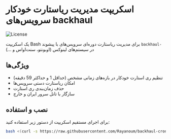 # اسکریپت مدیریت ریاستارت خودکار سرویس‌های backhaul

![License](https://img.shields.io/badge/license-MIT-blue.svg)

یک اسکریپت Bash برای مدیریت ریاستارت دوره‌ای سرویس‌های با پیشوند `backhaul-` در سیستم‌های لینوکس (اوبونتو، سنت‌اواس و ...)

## ویژگی‌ها

- تنظیم ری استارت خودکار در بازه‌های زمانی مشخص (حداقل 1 و حداکثر 59 دقیقه)
- امکان ریاستارت دستی سرویس‌ها
- حذف زمان‌بندی ری استارت
- سازگار با تانل سرور ایران و خارج

## نصب و استفاده

برای اجرای مستقیم اسکریپت از دستور زیر استفاده کنید:

```bash
bash <(curl -s https://raw.githubusercontent.com/Rayanoum/backhaul-cron/main/install.sh)
